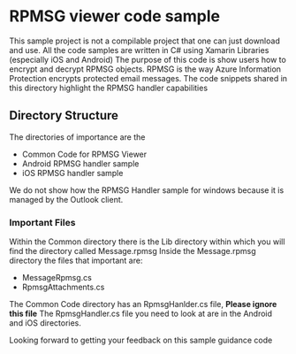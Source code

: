 # RPMSG  viewer code sample

This sample project is not a compilable project that one can just download and use.
All the code samples are written in C# using Xamarin Libraries (especially iOS and Android)
The purpose of this code is show users how to encrypt and decrypt RPMSG objects. 
RPMSG is the way Azure Information Protection encrypts protected email messages.
The code snippets shared in this directory highlight the RPMSG handler capabilities

## Directory Structure 
The directories of importance are the 
+ Common Code for RPMSG Viewer 
+ Android RPMSG handler sample
+ iOS RPMSG handler sample

We do not show how the RPMSG Handler sample for windows because it is managed by the Outlook client.

### Important Files 
Within the Common directory there is the Lib directory within which you will find the directory called Message.rpmsg
Inside the Message.rpmsg directory the files that important are:
- MessageRpmsg.cs
- RpmsgAttachments.cs 

The Common Code directory has an RpmsgHanlder.cs file, **Please ignore this file**
The RpmsgHandler.cs file you need to look at are in the Android and iOS directories. 

Looking forward to getting your feedback on this sample guidance code
